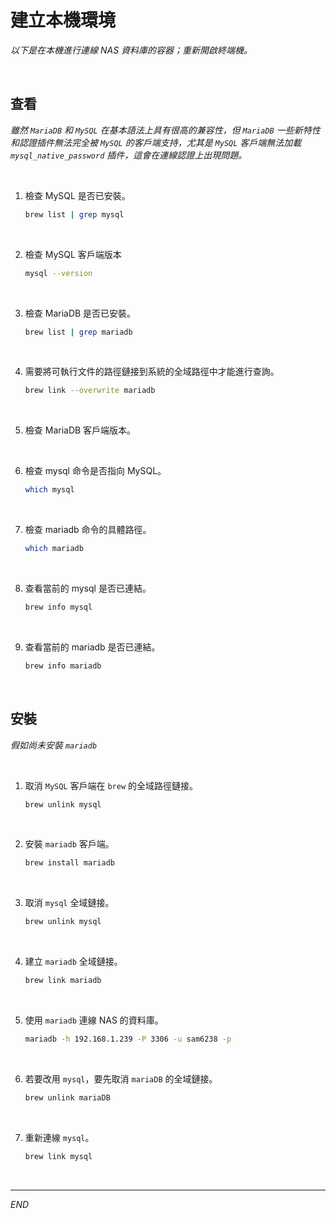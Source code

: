 # 建立本機環境

_以下是在本機進行連線 NAS 資料庫的容器；重新開啟終端機。_

<br>

## 查看

_雖然 `MariaDB` 和 `MySQL` 在基本語法上具有很高的兼容性，但 `MariaDB` 一些新特性和認證插件無法完全被 `MySQL` 的客戶端支持，尤其是 `MySQL` 客戶端無法加載 `mysql_native_password` 插件，這會在連線認證上出現問題。_

<br>

1. 檢查 MySQL 是否已安裝。

    ```bash
    brew list | grep mysql
    ```

<br>

2. 檢查 MySQL 客戶端版本

    ```bash
    mysql --version
    ```

<br>

3. 檢查 MariaDB 是否已安裝。

    ```bash
    brew list | grep mariadb
    ```

<br>

4. 需要將可執行文件的路徑鏈接到系統的全域路徑中才能進行查詢。

    ```bash
    brew link --overwrite mariadb
    ```

<br>

5. 檢查 MariaDB 客戶端版本。


<br>

6. 檢查 mysql 命令是否指向 MySQL。

    ```bash
    which mysql
    ```

<br>

7. 檢查 mariadb 命令的具體路徑。

    ```bash
    which mariadb
    ```

<br>

8. 查看當前的 mysql 是否已連結。

    ```bash
    brew info mysql
    ```

<br>

9. 查看當前的 mariadb 是否已連結。

    ```bash
    brew info mariadb
    ```

<br>

## 安裝

_假如尚未安裝 `mariadb`_

<br>

1. 取消 `MySQL` 客戶端在 `brew` 的全域路徑鏈接。

    ```bash
    brew unlink mysql
    ```

<br>

2. 安裝 `mariadb` 客戶端。

    ```bash
    brew install mariadb
    ```

<br>

3. 取消 `mysql` 全域鏈接。

    ```bash
    brew unlink mysql
    ```

<br>

4. 建立 `mariadb` 全域鏈接。

    ```bash
    brew link mariadb
    ```

<br>

5. 使用 `mariadb` 連線 NAS 的資料庫。

    ```bash
    mariadb -h 192.168.1.239 -P 3306 -u sam6238 -p
    ```

<br>

6. 若要改用 `mysql`，要先取消 `mariaDB` 的全域鏈接。

    ```bash
    brew unlink mariaDB
    ```

<br>

7. 重新連線 `mysql`。

    ```bash
    brew link mysql
    ```

<br>

___

_END_